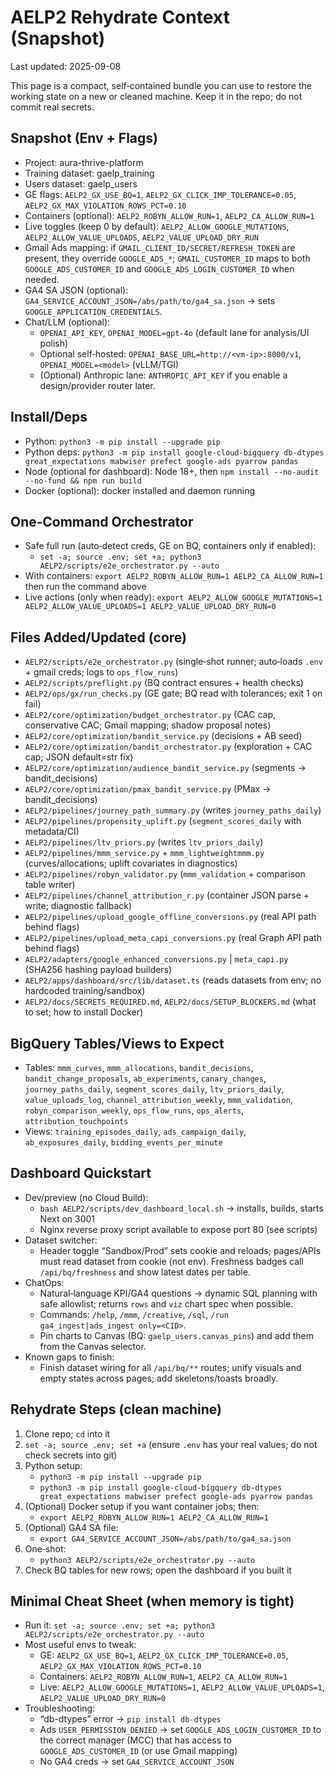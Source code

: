 # AELP2 Rehydrate Context (Snapshot)

Last updated: 2025-09-08

This page is a compact, self‑contained bundle you can use to restore the working state on a new or cleaned machine. Keep it in the repo; do not commit real secrets.

## Snapshot (Env + Flags)

- Project: aura-thrive-platform
- Training dataset: gaelp_training
- Users dataset: gaelp_users
- GE flags: `AELP2_GX_USE_BQ=1`, `AELP2_GX_CLICK_IMP_TOLERANCE=0.05`, `AELP2_GX_MAX_VIOLATION_ROWS_PCT=0.10`
- Containers (optional): `AELP2_ROBYN_ALLOW_RUN=1`, `AELP2_CA_ALLOW_RUN=1`
- Live toggles (keep 0 by default): `AELP2_ALLOW_GOOGLE_MUTATIONS`, `AELP2_ALLOW_VALUE_UPLOADS`, `AELP2_VALUE_UPLOAD_DRY_RUN`
- Gmail Ads mapping: if `GMAIL_CLIENT_ID/SECRET/REFRESH_TOKEN` are present, they override `GOOGLE_ADS_*`; `GMAIL_CUSTOMER_ID` maps to both `GOOGLE_ADS_CUSTOMER_ID` and `GOOGLE_ADS_LOGIN_CUSTOMER_ID` when needed.
- GA4 SA JSON (optional): `GA4_SERVICE_ACCOUNT_JSON=/abs/path/to/ga4_sa.json` → sets `GOOGLE_APPLICATION_CREDENTIALS`.
 - Chat/LLM (optional):
   - `OPENAI_API_KEY`, `OPENAI_MODEL=gpt-4o` (default lane for analysis/UI polish)
   - Optional self‑hosted: `OPENAI_BASE_URL=http://<vm-ip>:8000/v1`, `OPENAI_MODEL=<model>` (vLLM/TGI)
   - (Optional) Anthropic lane: `ANTHROPIC_API_KEY` if you enable a design/provider router later.

## Install/Deps

- Python: `python3 -m pip install --upgrade pip`
- Python deps: `python3 -m pip install google-cloud-bigquery db-dtypes great_expectations mabwiser prefect google-ads pyarrow pandas`
- Node (optional for dashboard): Node 18+, then `npm install --no-audit --no-fund && npm run build`
- Docker (optional): docker installed and daemon running

## One‑Command Orchestrator

- Safe full run (auto‑detect creds, GE on BQ, containers only if enabled):
  - `set -a; source .env; set +a; python3 AELP2/scripts/e2e_orchestrator.py --auto`
- With containers: `export AELP2_ROBYN_ALLOW_RUN=1 AELP2_CA_ALLOW_RUN=1` then run the command above
- Live actions (only when ready): `export AELP2_ALLOW_GOOGLE_MUTATIONS=1 AELP2_ALLOW_VALUE_UPLOADS=1 AELP2_VALUE_UPLOAD_DRY_RUN=0`

## Files Added/Updated (core)

- `AELP2/scripts/e2e_orchestrator.py` (single‑shot runner; auto‑loads `.env` + gmail creds; logs to `ops_flow_runs`)
- `AELP2/scripts/preflight.py` (BQ contract ensures + health checks)
- `AELP2/ops/gx/run_checks.py` (GE gate; BQ read with tolerances; exit 1 on fail)
- `AELP2/core/optimization/budget_orchestrator.py` (CAC cap, conservative CAC; Gmail mapping; shadow proposal notes)
- `AELP2/core/optimization/bandit_service.py` (decisions + AB seed)
- `AELP2/core/optimization/bandit_orchestrator.py` (exploration + CAC cap; JSON default=str fix)
- `AELP2/core/optimization/audience_bandit_service.py` (segments → bandit_decisions)
- `AELP2/core/optimization/pmax_bandit_service.py` (PMax → bandit_decisions)
- `AELP2/pipelines/journey_path_summary.py` (writes `journey_paths_daily`)
- `AELP2/pipelines/propensity_uplift.py` (`segment_scores_daily` with metadata/CI)
- `AELP2/pipelines/ltv_priors.py` (writes `ltv_priors_daily`)
- `AELP2/pipelines/mmm_service.py` + `mmm_lightweightmmm.py` (curves/allocations; uplift covariates in diagnostics)
- `AELP2/pipelines/robyn_validator.py` (`mmm_validation` + comparison table writer)
- `AELP2/pipelines/channel_attribution_r.py` (container JSON parse + write; diagnostic fallback)
- `AELP2/pipelines/upload_google_offline_conversions.py` (real API path behind flags)
- `AELP2/pipelines/upload_meta_capi_conversions.py` (real Graph API path behind flags)
- `AELP2/adapters/google_enhanced_conversions.py` | `meta_capi.py` (SHA256 hashing payload builders)
- `AELP2/apps/dashboard/src/lib/dataset.ts` (reads datasets from env; no hardcoded training/sandbox)
- `AELP2/docs/SECRETS_REQUIRED.md`, `AELP2/docs/SETUP_BLOCKERS.md` (what to set; how to install Docker)

## BigQuery Tables/Views to Expect

- Tables: `mmm_curves`, `mmm_allocations`, `bandit_decisions`, `bandit_change_proposals`, `ab_experiments`, `canary_changes`, `journey_paths_daily`, `segment_scores_daily`, `ltv_priors_daily`, `value_uploads_log`, `channel_attribution_weekly`, `mmm_validation`, `robyn_comparison_weekly`, `ops_flow_runs`, `ops_alerts`, `attribution_touchpoints`
- Views: `training_episodes_daily`, `ads_campaign_daily`, `ab_exposures_daily`, `bidding_events_per_minute`

## Dashboard Quickstart

- Dev/preview (no Cloud Build):
  - `bash AELP2/scripts/dev_dashboard_local.sh` → installs, builds, starts Next on 3001
  - Nginx reverse proxy script available to expose port 80 (see scripts)
- Dataset switcher:
  - Header toggle “Sandbox/Prod” sets cookie and reloads; pages/APIs must read dataset from cookie (not env). Freshness badges call `/api/bq/freshness` and show latest dates per table.
- ChatOps:
  - Natural‑language KPI/GA4 questions → dynamic SQL planning with safe allowlist; returns `rows` and `viz` chart spec when possible.
  - Commands: `/help`, `/mmm`, `/creative`, `/sql`, `/run ga4_ingest|ads_ingest only=<CID>`.
  - Pin charts to Canvas (BQ: `gaelp_users.canvas_pins`) and add them from the Canvas selector.
- Known gaps to finish:
  - Finish dataset wiring for all `/api/bq/**` routes; unify visuals and empty states across pages; add skeletons/toasts broadly.

## Rehydrate Steps (clean machine)

1. Clone repo; `cd` into it
2. `set -a; source .env; set +a` (ensure `.env` has your real values; do not check secrets into git)
3. Python setup:
   - `python3 -m pip install --upgrade pip`
   - `python3 -m pip install google-cloud-bigquery db-dtypes great_expectations mabwiser prefect google-ads pyarrow pandas`
4. (Optional) Docker setup if you want container jobs; then:
   - `export AELP2_ROBYN_ALLOW_RUN=1 AELP2_CA_ALLOW_RUN=1`
5. (Optional) GA4 SA file:
   - `export GA4_SERVICE_ACCOUNT_JSON=/abs/path/to/ga4_sa.json`
6. One‑shot:
   - `python3 AELP2/scripts/e2e_orchestrator.py --auto`
7. Check BQ tables for new rows; open the dashboard if you built it

## Minimal Cheat Sheet (when memory is tight)

- Run it: `set -a; source .env; set +a; python3 AELP2/scripts/e2e_orchestrator.py --auto`
- Most useful envs to tweak:
  - GE: `AELP2_GX_USE_BQ=1`, `AELP2_GX_CLICK_IMP_TOLERANCE=0.05`, `AELP2_GX_MAX_VIOLATION_ROWS_PCT=0.10`
  - Containers: `AELP2_ROBYN_ALLOW_RUN=1`, `AELP2_CA_ALLOW_RUN=1`
  - Live: `AELP2_ALLOW_GOOGLE_MUTATIONS=1`, `AELP2_ALLOW_VALUE_UPLOADS=1`, `AELP2_VALUE_UPLOAD_DRY_RUN=0`
- Troubleshooting:
  - “db-dtypes” error → `pip install db-dtypes`
  - Ads `USER_PERMISSION_DENIED` → set `GOOGLE_ADS_LOGIN_CUSTOMER_ID` to the correct manager (MCC) that has access to `GOOGLE_ADS_CUSTOMER_ID` (or use Gmail mapping)
  - No GA4 creds → set `GA4_SERVICE_ACCOUNT_JSON`
